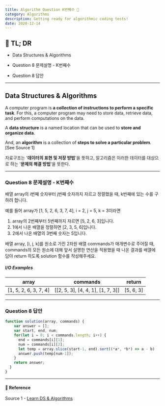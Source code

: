 ```yaml
---
title: Algorithm Question K번째수 🧬
category: Algorithms
description: Getting ready for algorithmic coding tests!
date: 2020-12-14
---
```


## 🤦 TL; DR



- Data Structures & Algorithms

- Question 8 문제설명 - K번째수

- Question 8 답안



---

## Data Structures & Algorithms

A computer program is **a collection of instructions to perform a specific task**. For this, a computer program may need to store data, retrieve data, and perform computations on the data.

A **data structure** is a named location that can be used to **store and organize data**. 

And, an **algorithm** is a collection of **steps to solve a particular problem**. \[See Source 1]

자료구조는 '**데이터의 표현 및 저장 방법**'을 뜻하고, 알고리즘은 이러한 데이터를 대상으로 하는 '**문제의 해결 방법**'을 뜻한다.

---

### Question 8 문제설명 - K번째수

배열 array의 i번째 숫자부터 j번째 숫자까지 자르고 정렬했을 때, k번째에 있는 수를 구하려 합니다.

예를 들어 array가 [1, 5, 2, 6, 3, 7, 4], i = 2, j = 5, k = 3이라면

1. array의 2번째부터 5번째까지 자르면 [5, 2, 6, 3]입니다.
2. 1에서 나온 배열을 정렬하면 [2, 3, 5, 6]입니다.
3. 2에서 나온 배열의 3번째 숫자는 5입니다.

배열 array, [i, j, k]를 원소로 가진 2차원 배열 commands가 매개변수로 주어질 때, commands의 모든 원소에 대해 앞서 설명한 연산을 적용했을 때 나온 결과를 배열에 담아 return 하도록 solution 함수를 작성해주세요.

##### I/O Examples

| array                 | commands                          | return    |
| --------------------- | --------------------------------- | --------- |
| [1, 5, 2, 6, 3, 7, 4] | [[2, 5, 3], [4, 4, 1], [1, 7, 3]] | [5, 6, 3] |

---

### Question 8 답안

```javascript
function solution(array, commands) {
​    var answer = [];
​    var start, end, num;
​    for(let i = 0; i < commands.length; i++) {
​      end = commands[i][1];
​      num = commands[i][2];
​      let temp = array.slice(start-1, end).sort((*a*, *b*) => a - b)
​      answer.push(temp[num-1]);
​    }
​    return answer;
  }
}
```

---

#### 🔗 Reference

Source 1 - [Learn DS & Algorithms](https://www.programiz.com/dsa)